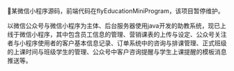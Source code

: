 🍌某微信小程序源码，前端代码在flyEducationMiniProgram，该项目暂停维护。

以微信公众号与微信小程序为主体、后台服务器使用java开发的助教系统，现已上线于微信小程序，其中包含员工信息的管理、营销课表的上传与设定、公众号关注者与小程序使用者的客户基本信息记录、订单系统中的咨询与排课管理、正式班级的上课时间与班级学生的管理、公众号中客户咨询提醒与学生上课提醒的模板消息推送等。
